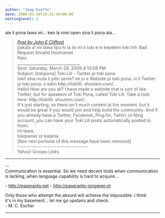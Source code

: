 ```yaml
---
author: "Joop Kiefte"
date: 2009-03-30T19:25:34+00:00
nestinglevel: 2
---
```

ale li pona tawa mi... ken la nimi open sina li pona ala...  

> [_Post by John E Clifford_](/fEABNl5G/toki-lili-twitter-pi-toki-pona#post2)  
> pakala a! mi tawa lipu ni la ilo mi li toki e ni kepeken toki Inli: Bad Request (Invalid Hostname)  
> Kipo  
> \_\_\_\_\_\_\_\_\_\_\_\_\_\_\_\_\_\_\_\_\_\_\_\_\_\_\_\_\_\_\_\_  
> Sent: Saturday, March 28, 2009 4:13:08 PM  
> Subject: \[tokipona\] Toki Lili - Twitter pi toki pona  
> toki! sina mute li pilin seme? mi jo e Website pi toki pona. ni li Twitter pi toki pona. o lukin http://tokilili. shoutem.com/ .  
> Hello! How are you all? I have made a website that is sort of like Twitter, but for speakers of Toki Pona, called Toki Lili. Take a look here: http://tokilili. shoutem.com/ .  
> It's just starting, so there isn't much content at the moment, but it would be great if you would join and help build the community. And if you already have a Twitter, Facebook, Ping.fm, Twhirl, or Ning account, you can have your Toki Lili posts automatically posted to them.  
> mi tawa,  
> tokipwner or kalama  
> \[Non-text portions of this message have been removed\]  
> \------------------------------------  
> Yahoo! Groups Links  
> 

***

\--  
Communication is essential. So we need decent tools when communication  
is lacking, when language capability is hard to acquire...  
  
\- http://esperanto.net - http://esperanto-jongeren.nl  
  
Only those who attempt the absurd will achieve the impossible. I think  
it's in my basement... let me go upstairs and check.  
\- M. C. Escher  


***